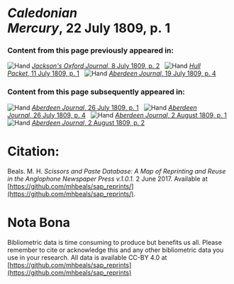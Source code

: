 # *Caledonian Mercury*, 22 July 1809, p. 1  
  
### Content from this page previously appeared in:  
![Hand](http://scissorsandpaste.net/wp-content/uploads/2017/06/smallhandpointer.png) [*Jackson's Oxford Journal*, 8 July 1809, p. 2](https://mhbeals.github.io/sap_html/Jackson's-Oxford-Journal/Jackson's-Oxford-Journal-8-July-1809-p-2)  
![Hand](http://scissorsandpaste.net/wp-content/uploads/2017/06/smallhandpointer.png) [*Hull Packet*, 11 July 1809, p. 1](https://mhbeals.github.io/sap_html/Hull-Packet/Hull-Packet-11-July-1809-p-1)  
![Hand](http://scissorsandpaste.net/wp-content/uploads/2017/06/smallhandpointer.png) [*Aberdeen Journal*, 19 July 1809, p. 4](https://mhbeals.github.io/sap_html/Aberdeen-Journal/Aberdeen-Journal-19-July-1809-p-4)  
  
### Content from this page subsequently appeared in:  
![Hand](http://scissorsandpaste.net/wp-content/uploads/2017/06/smallhandpointer.png) [*Aberdeen Journal*, 26 July 1809, p. 1](https://mhbeals.github.io/sap_html/Aberdeen-Journal/Aberdeen-Journal-26-July-1809-p-1)  
![Hand](http://scissorsandpaste.net/wp-content/uploads/2017/06/smallhandpointer.png) [*Aberdeen Journal*, 26 July 1809, p. 4](https://mhbeals.github.io/sap_html/Aberdeen-Journal/Aberdeen-Journal-26-July-1809-p-4)  
![Hand](http://scissorsandpaste.net/wp-content/uploads/2017/06/smallhandpointer.png) [*Aberdeen Journal*, 2 August 1809, p. 1](https://mhbeals.github.io/sap_html/Aberdeen-Journal/Aberdeen-Journal-2-August-1809-p-1)  
![Hand](http://scissorsandpaste.net/wp-content/uploads/2017/06/smallhandpointer.png) [*Aberdeen Journal*, 2 August 1809, p. 2](https://mhbeals.github.io/sap_html/Aberdeen-Journal/Aberdeen-Journal-2-August-1809-p-2)  


# Citation: 

Beals. M. H. *Scissors and Paste Database: A Map of Reprinting and Reuse in the Anglophone Newspaper Press v.1.0.1.* 2 June 2017. Available at [https://github.com/mhbeals/sap_reprints/](https://github.com/mhbeals/sap_reprints/). 

# Nota Bona

Bibliometric data is time consuming to produce but benefits us all. Please remember to cite or acknowledge this and any other bibliometric data you use in your research. All data is available CC-BY 4.0 at [https://github.com/mhbeals/sap_reprints](https://github.com/mhbeals/sap_reprints)